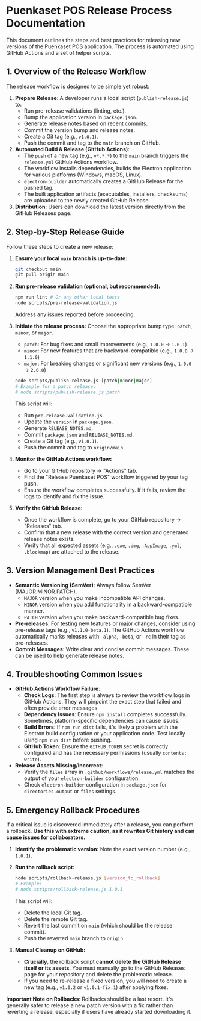 # Puenkaset POS Release Process Documentation

This document outlines the steps and best practices for releasing new versions of the Puenkaset POS application. The process is automated using GitHub Actions and a set of helper scripts.

## 1. Overview of the Release Workflow

The release workflow is designed to be simple yet robust:

1.  **Prepare Release**: A developer runs a local script (`publish-release.js`) to:
    *   Run pre-release validations (linting, etc.).
    *   Bump the application version in `package.json`.
    *   Generate release notes based on recent commits.
    *   Commit the version bump and release notes.
    *   Create a Git tag (e.g., `v1.0.1`).
    *   Push the commit and tag to the `main` branch on GitHub.
2.  **Automated Build & Release (GitHub Actions)**:
    *   The `push` of a new tag (e.g., `v*.*.*`) to the `main` branch triggers the `release.yml` GitHub Actions workflow.
    *   The workflow installs dependencies, builds the Electron application for various platforms (Windows, macOS, Linux).
    *   `electron-builder` automatically creates a GitHub Release for the pushed tag.
    *   The built application artifacts (executables, installers, checksums) are uploaded to the newly created GitHub Release.
3.  **Distribution**: Users can download the latest version directly from the GitHub Releases page.

## 2. Step-by-Step Release Guide

Follow these steps to create a new release:

1.  **Ensure your local `main` branch is up-to-date:**
    ```bash
    git checkout main
    git pull origin main
    ```
2.  **Run pre-release validation (optional, but recommended):**
    ```bash
    npm run lint # Or any other local tests
    node scripts/pre-release-validation.js
    ```
    Address any issues reported before proceeding.
3.  **Initiate the release process:**
    Choose the appropriate bump type: `patch`, `minor`, or `major`.
    *   `patch`: For bug fixes and small improvements (e.g., `1.0.0` -> `1.0.1`)
    *   `minor`: For new features that are backward-compatible (e.g., `1.0.0` -> `1.1.0`)
    *   `major`: For breaking changes or significant new versions (e.g., `1.0.0` -> `2.0.0`)

    ```bash
    node scripts/publish-release.js [patch|minor|major]
    # Example for a patch release:
    # node scripts/publish-release.js patch
    ```
    This script will:
    *   Run `pre-release-validation.js`.
    *   Update the `version` in `package.json`.
    *   Generate `RELEASE_NOTES.md`.
    *   Commit `package.json` and `RELEASE_NOTES.md`.
    *   Create a Git tag (e.g., `v1.0.1`).
    *   Push the commit and tag to `origin/main`.

4.  **Monitor the GitHub Actions workflow:**
    *   Go to your GitHub repository -> "Actions" tab.
    *   Find the "Release Puenkaset POS" workflow triggered by your tag push.
    *   Ensure the workflow completes successfully. If it fails, review the logs to identify and fix the issue.

5.  **Verify the GitHub Release:**
    *   Once the workflow is complete, go to your GitHub repository -> "Releases" tab.
    *   Confirm that a new release with the correct version and generated release notes exists.
    *   Verify that all expected assets (e.g., `.exe`, `.dmg`, `.AppImage`, `.yml`, `.blockmap`) are attached to the release.

## 3. Version Management Best Practices

*   **Semantic Versioning (SemVer)**: Always follow SemVer (MAJOR.MINOR.PATCH).
    *   `MAJOR` version when you make incompatible API changes.
    *   `MINOR` version when you add functionality in a backward-compatible manner.
    *   `PATCH` version when you make backward-compatible bug fixes.
*   **Pre-releases**: For testing new features or major changes, consider using pre-release tags (e.g., `v1.1.0-beta.1`). The GitHub Actions workflow automatically marks releases with `-alpha`, `-beta`, or `-rc` in their tag as pre-releases.
*   **Commit Messages**: Write clear and concise commit messages. These can be used to help generate release notes.

## 4. Troubleshooting Common Issues

*   **GitHub Actions Workflow Failure**:
    *   **Check Logs**: The first step is always to review the workflow logs in GitHub Actions. They will pinpoint the exact step that failed and often provide error messages.
    *   **Dependency Issues**: Ensure `npm install` completes successfully. Sometimes, platform-specific dependencies can cause issues.
    *   **Build Errors**: If `npm run dist` fails, it's likely a problem with the Electron build configuration or your application code. Test locally using `npm run dist` before pushing.
    *   **GitHub Token**: Ensure the `GITHUB_TOKEN` secret is correctly configured and has the necessary permissions (usually `contents: write`).
*   **Release Assets Missing/Incorrect**:
    *   Verify the `files` array in `.github/workflows/release.yml` matches the output of your `electron-builder` configuration.
    *   Check `electron-builder` configuration in `package.json` for `directories.output` or `files` settings.

## 5. Emergency Rollback Procedures

If a critical issue is discovered immediately after a release, you can perform a rollback. **Use this with extreme caution, as it rewrites Git history and can cause issues for collaborators.**

1.  **Identify the problematic version:** Note the exact version number (e.g., `1.0.1`).
2.  **Run the rollback script:**
    ```bash
    node scripts/rollback-release.js [version_to_rollback]
    # Example:
    # node scripts/rollback-release.js 1.0.1
    ```
    This script will:
    *   Delete the local Git tag.
    *   Delete the remote Git tag.
    *   Revert the last commit on `main` (which should be the release commit).
    *   Push the reverted `main` branch to `origin`.

3.  **Manual Cleanup on GitHub:**
    *   **Crucially**, the rollback script **cannot delete the GitHub Release itself or its assets**. You must manually go to the GitHub Releases page for your repository and delete the problematic release.
    *   If you need to re-release a fixed version, you will need to create a new tag (e.g., `v1.0.2` or `v1.0.1-fix.1`) after applying fixes.

**Important Note on Rollbacks**: Rollbacks should be a last resort. It's generally safer to release a new patch version with a fix rather than reverting a release, especially if users have already started downloading it.